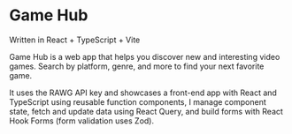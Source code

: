 # Game Hub
Written in React + TypeScript + Vite

Game Hub is a web app that helps you discover new and interesting video games. Search by platform, genre, and more to find your next favorite game. 

It uses the RAWG API key and showcases a front-end app with React and TypeScript using reusable function components, I manage component state, fetch and update data using React Query, and build forms with React Hook Forms (form validation uses Zod).
